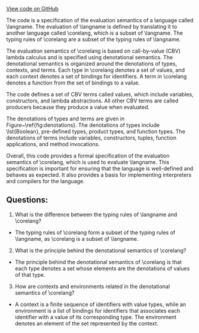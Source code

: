 [View code on GitHub](sigmastate-interpreterhttps://github.com/ScorexFoundation/sigmastate-interpreter/docs/spec/evaluation.tex)

The code is a specification of the evaluation semantics of a language called \langname. The evaluation of \langname is defined by translating it to another language called \corelang, which is a subset of \langname. The typing rules of \corelang are a subset of the typing rules of \langname. 

The evaluation semantics of \corelang is based on call-by-value (CBV) lambda calculus and is specified using denotational semantics. The denotational semantics is organized around the denotations of types, contexts, and terms. Each type in \corelang denotes a set of values, and each context denotes a set of bindings for identifiers. A term in \corelang denotes a function from the set of bindings to a value. 

The code defines a set of CBV terms called values, which include variables, constructors, and lambda abstractions. All other CBV terms are called producers because they produce a value when evaluated. 

The denotations of types and terms are given in Figure~\ref{fig:denotations}. The denotations of types include \lst{Boolean}, pre-defined types, product types, and function types. The denotations of terms include variables, constructors, tuples, function applications, and method invocations. 

Overall, this code provides a formal specification of the evaluation semantics of \corelang, which is used to evaluate \langname. This specification is important for ensuring that the language is well-defined and behaves as expected. It also provides a basis for implementing interpreters and compilers for the language.
## Questions: 
 1. What is the difference between the typing rules of \langname and \corelang?
- The typing rules of \corelang form a subset of the typing rules of \langname, as \corelang is a subset of \langname.

2. What is the principle behind the denotational semantics of \corelang?
- The principle behind the denotational semantics of \corelang is that each type denotes a set whose elements are the denotations of values of that type.

3. How are contexts and environments related in the denotational semantics of \corelang?
- A context is a finite sequence of identifiers with value types, while an environment is a list of bindings for identifiers that associates each identifier with a value of its corresponding type. The environment denotes an element of the set represented by the context.